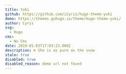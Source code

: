 ```yaml
---
title: Yuki
github: https://github.com/iCyris/hugo-theme-yuki
demo: https://themes.gohugo.io/theme/hugo-theme-yuki/
author: Cyris
ssg:
  - Hugo
cms:
  - No Cms
date: 2019-01-03T17:03:23.000Z
description: ❄️ She is as pure as the snow
stale: true
disabled: true
disabled_reason: demo url not found
---
```

